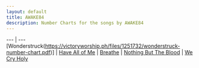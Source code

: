```yaml
---
layout: default
title: AWAKE84
description: Number Charts for the songs by AWAKE84
---
```


--- | --- 
[Wonderstruck(https://victoryworship.ph/files/1251732/wonderstruck-number-chart.pdf)] | [Have All of Me](https://victoryworship.ph/files/1251740/have-all-of-me-number-chart.pdf) | [Breathe](https://victoryworship.ph/files/1251738/breathe-number-chart.pdf) | [Nothing But The Blood](https://victoryworship.ph/files/1252568/nothing-but-the-blood-numbers-chart.pdf) | [We Cry Holy](https://victoryworship.ph/files/1251743/we-cry-holy-number-chart.pdf)
